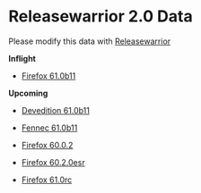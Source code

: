 

Releasewarrior 2.0 Data
=======================

Please modify this data with [Releasewarrior](https://github.com/mozilla-releng/releasewarrior-2.0)

**Inflight**

* [Firefox 61.0b11](/inflight/firefox/firefox-beta-61.0b11.md)

**Upcoming**

* [Devedition 61.0b11](/upcoming/devedition/devedition-devedition-61.0b11.md)

* [Fennec 61.0b11](/upcoming/fennec/fennec-beta-61.0b11.md)

* [Firefox 60.0.2](/upcoming/firefox/firefox-release-60.0.2.md)

* [Firefox 60.2.0esr](/upcoming/firefox/firefox-esr60-60.2.0esr.md)

* [Firefox 61.0rc](/upcoming/firefox/firefox-release-rc-61.0rc.md)

